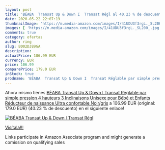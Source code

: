 ```yaml
---
layout: post
title: 'BÉABA  Transat Up & Down I  Transat Régl al 40.23 % de descuento'
date: 2020-05-22 22:07:19
thumbnailImage: 'https://m.media-amazon.com/images/I/41UDU3f3rgL._SL200_.jpg'
images: [ 'https://m.media-amazon.com/images/I/41UDU3f3rgL._SL200_.jpg' ]
comments: true
category: ofertas
author: ring
slug: B002DJB9GA
description:
actualPrice: 106.99 EUR
currency: EUR
price: 106.99
comparePrice: 179.0 EUR
inStock: true
prodname: 'BÉABA  Transat Up & Down I  Transat Réglable par simple pression  4 hauteurs  3 Inclinaisons  Unisexe pour Bébé et Enfants  Réducteur de naissance  Ultra confortable  Noir/gris'
---
```


Ahora mismo tienes [BÉABA  Transat Up & Down I  Transat Réglable par simple pression  4 hauteurs  3 Inclinaisons  Unisexe pour Bébé et Enfants  Réducteur de naissance  Ultra confortable  Noir/gris](https://www.amazon.fr/dp/B002DJB9GA/?tag=tolees0d-21) a 106.99 EUR (original: 179.0 EUR) (40.23 %  de descuento) en el siguiente enlace!

[![BÉABA  Transat Up & Down I  Transat Régl](https://m.media-amazon.com/images/I/41UDU3f3rgL._SL200_.jpg)](https://www.amazon.fr/dp/B002DJB9GA/?tag=tolees0d-21)

[Visítala!!!](https://www.amazon.fr/dp/B002DJB9GA/?tag=tolees0d-21)

Links participate in Amazon Associate program and might generate a comission on qualifying sales
